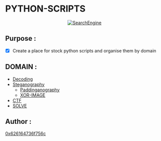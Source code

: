 # PYTHON-SCRIPTS
<a href="python-logo">
    <p align="center">
    <img src="https://cdn.iconscout.com/icon/free/png-128/python-9-458172.png" alt="SearchEngine">
    </p>
</a>

## Purpose : 
 - [x] Create a place for stock python scripts and organise them by domain

## DOMAIN : 
<ul>
    <li> <a href=https://github.com/0x626164736f756c/Python-Scripts/tree/master/1-Decoding> Decoding</a>
    </li>
<li><a href=https://github.com/0x626164736f756c/Python-Scripts/tree/master/2-Steganography> Steganography</a> 
  <ul>
    <li> <a href=https://github.com/0x626164736f756c/Python-Scripts/tree/master/2-Steganography/Paddinganography>Paddinganography</a></li>
  </ul>
  <ul><li> <a href=https://github.com/0x626164736f756c/Python-Scripts/tree/master/2-Steganography/XOR_image>XOR-IMAGE</a></li>
  </ul>
</li>
<li><a href=https://github.com/0x626164736f756c/Python-Scripts/tree/master/3-CTF>CTF</a>
<li><a href=https://github.com/0x626164736f756c/Python-Scripts/tree/master/4-SOLVE>SOLVE</a>
</li>
</ul>
 

## Author : 
  <a href=https://github.com/0x626164736f756c>0x626164736f756c</a>
